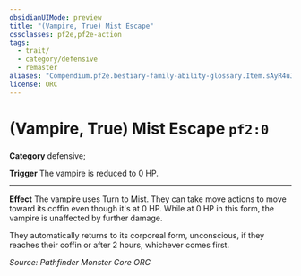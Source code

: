 ```yaml
---
obsidianUIMode: preview
title: "(Vampire, True) Mist Escape"
cssclasses: pf2e,pf2e-action
tags:
  - trait/
  - category/defensive
  - remaster
aliases: "Compendium.pf2e.bestiary-family-ability-glossary.Item.sAyR4uJbsWukZFZf"
license: ORC
---
```

# (Vampire, True) Mist Escape `pf2:0`

### 

**Category** defensive; 




**Trigger** The vampire is reduced to 0 HP.

* * *

**Effect** The vampire uses Turn to Mist. They can take move actions to move toward its coffin even though it's at 0 HP. While at 0 HP in this form, the vampire is unaffected by further damage.

They automatically returns to its corporeal form, unconscious, if they reaches their coffin or after 2 hours, whichever comes first.

*Source: Pathfinder Monster Core*
*ORC*